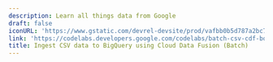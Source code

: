 ```yaml
---
description: Learn all things data from Google
draft: false
iconURL: 'https://www.gstatic.com/devrel-devsite/prod/vafbb0b5d787a2bc7a3bcbfb9dfdb3baefdd01831979d5302dd65271466576cda/cloud/images/cloud-logo.svg?dcb_=0.06609720061385493'
link: 'https://codelabs.developers.google.com/codelabs/batch-csv-cdf-bq/index.html?index=..%2F..index#0'
title: Ingest CSV data to BigQuery using Cloud Data Fusion (Batch)
---
```

